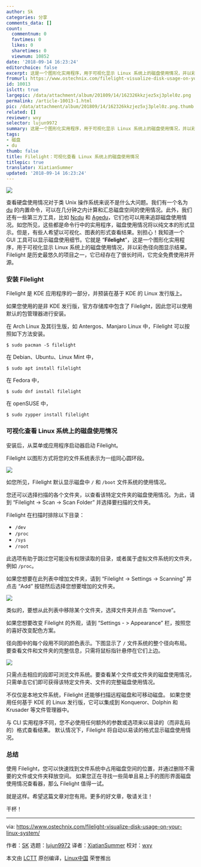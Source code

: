 ```yaml
---
author: Sk
categories: 分享
comments_data: []
count:
  commentnum: 0
  favtimes: 0
  likes: 0
  sharetimes: 0
  viewnum: 10852
date: '2018-09-14 16:23:24'
editorchoice: false
excerpt: 这是一个图形化实用程序，用于可视化显示 Linux 系统上的磁盘使用情况，并以彩色径向图显示结果。
fromurl: https://www.ostechnix.com/filelight-visualize-disk-usage-on-your-linux-system/
id: 10013
islctt: true
largepic: /data/attachment/album/201809/14/162326kkzjez5xj3plel0z.png
permalink: /article-10013-1.html
pic: /data/attachment/album/201809/14/162326kkzjez5xj3plel0z.png.thumb.jpg
related: []
reviewer: wxy
selector: lujun9972
summary: 这是一个图形化实用程序，用于可视化显示 Linux 系统上的磁盘使用情况，并以彩色径向图显示结果。
tags:
- 磁盘
- du
thumb: false
title: Filelight：可视化查看 Linux 系统上的磁盘使用情况
titlepic: true
translator: XiatianSummer
updated: '2018-09-14 16:23:24'
---
```


![](/data/attachment/album/201809/14/162326kkzjez5xj3plel0z.png)


查看硬盘使用情况对于类 Unix 操作系统来说不是什么大问题。我们有一个名为 [du](https://www.ostechnix.com/find-size-directory-linux/) 的内置命令，可以在几分钟之内计算和汇总磁盘空间的使用情况。此外，我们还有一些第三方工具，比如 [Ncdu](https://www.ostechnix.com/check-disk-space-usage-linux-using-ncdu/) 和 [Agedu](https://www.ostechnix.com/agedu-find-out-wasted-disk-space-in-linux/)，它们也可以用来追踪磁盘使用情况。如您所见，这些都是命令行中的实用程序，磁盘使用情况将以纯文本的形式显示。但是，有些人希望以可视化、图表的形式查看结果。别担心！我知道一个 GUI 工具可以显示磁盘使用细节。它就是 “**Filelight**”，这是一个图形化实用程序，用于可视化显示 Linux 系统上的磁盘使用情况，并以彩色径向图显示结果。Filelight 是历史最悠久的项目之一，它已经存在了很长时间，它完全免费使用并开源。


### 安装 Filelight


Filelight 是 KDE 应用程序的一部分，并预装在基于 KDE 的 Linux 发行版上。


如果您使用的是非 KDE 发行版，官方存储库中包含了 Filelight，因此您可以使用默认的包管理器进行安装。


在 Arch Linux 及其衍生版，如 Antergos、Manjaro Linux 中，Filelight 可以按照如下方法安装。



```
$ sudo pacman -S filelight
```

在 Debian、Ubuntu、Linux Mint 中，



```
$ sudo apt install filelight
```

在 Fedora 中，



```
$ sudo dnf install filelight
```

在 openSUSE 中，



```
$ sudo zypper install filelight
```

### 可视化查看 Linux 系统上的磁盘使用情况


安装后，从菜单或应用程序启动器启动 Filelight。


Filelight 以图形方式将您的文件系统表示为一组同心圆环段。


![](/data/attachment/album/201809/14/162326n7byyzfeigzfo1wy.png)


如您所见，Filelight 默认显示磁盘中 `/` 和 `/boot` 文件系统的使用情况。


您还可以选择扫描的各个文件夹，以查看该特定文件夹的磁盘使用情况。为此，请到 “Filelight -> Scan -> Scan Folder” 并选择要扫描的文件夹。


Filelight 在扫描时排除以下目录：


* `/dev`
* `/proc`
* `/sys`
* `/root`


此选项有助于跳过您可能没有权限读取的目录，或者属于虚拟文件系统的文件夹，例如 `/proc`。


如果您想要在此列表中增加文件夹，请到 “Filelight -> Settings -> Scanning” 并点击 “Add” 按钮然后选择您想要增加的文件夹。


![](/data/attachment/album/201809/14/162328cinzyyfqrppn8aq2.png)


类似的，要想从此列表中移除某个文件夹，选择文件夹并点击 “Remove”。


如果您想要改变 Filelight 的外观，请到 “Settings - > Appearance” 栏，按照您的喜好改变配色方案。


径向图中的每个段用不同的颜色表示。下图显示了 `/` 文件系统的整个径向布局。要查看文件和文件夹的完整信息，只需将鼠标指针悬停在它们上边。


![](/data/attachment/album/201809/14/162329b1gra10e04aail13.png)


只需点击相应的段即可浏览文件系统。要查看某个文件或文件夹的磁盘使用情况，只需单击它们即可获得该特定文件夹、文件的完整磁盘使用情况。


不仅仅是本地文件系统，Filelight 还能够扫描远程磁盘和可移动磁盘。 如果您使用任何基于 KDE 的 Linux 发行版，它可以集成到 Konqueror、Dolphin 和 Krusader 等文件管理器中。


与 CLI 实用程序不同，您不必使用任何额外的参数或选项来以易读的（而非乱码的）格式查看结果。 默认情况下，Filelight 将自动以易读的格式显示磁盘使用情况。


### 总结


使用 Filelight，您可以快速找到文件系统中占用磁盘空间的位置，并通过删除不需要的文件或文件夹释放空间。 如果您正在寻找一些简单且易上手的图形界面磁盘使用情况查看器，那么 Filelight 值得一试。


就是这样。希望这篇文章对您有用。更多的好文章，敬请关注！


干杯！




---


via: <https://www.ostechnix.com/filelight-visualize-disk-usage-on-your-linux-system/>


作者：[SK](https://www.ostechnix.com/author/sk/) 选题：[lujun9972](https://github.com/lujun9972) 译者：[XiatianSummer](https://github.com/XiatianSummer) 校对：[wxy](https://github.com/wxy)


本文由 [LCTT](https://github.com/LCTT/TranslateProject) 原创编译，[Linux中国](https://linux.cn/) 荣誉推出